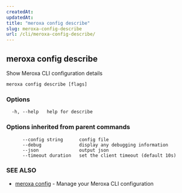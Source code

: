 ```yaml
---
createdAt: 
updatedAt: 
title: "meroxa config describe"
slug: meroxa-config-describe
url: /cli/meroxa-config-describe/
---
```

## meroxa config describe

Show Meroxa CLI configuration details

```
meroxa config describe [flags]
```

### Options

```
  -h, --help   help for describe
```

### Options inherited from parent commands

```
      --config string      config file
      --debug              display any debugging information
      --json               output json
      --timeout duration   set the client timeout (default 10s)
```

### SEE ALSO

* [meroxa config](/cli/meroxa-config/)	 - Manage your Meroxa CLI configuration

